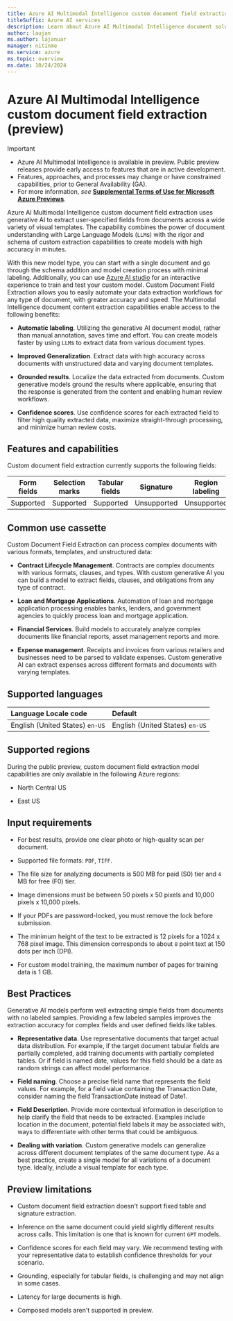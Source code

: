 ```yaml
---
title: Azure AI Multimodal Intelligence custom document field extraction (preview)
titleSuffix: Azure AI services
description: Learn about Azure AI Multimodal Intelligence document solutions
author: laujan
ms.author: lajanuar
manager: nitinme
ms.service: azure
ms.topic: overview
ms.date: 10/24/2024
---
```



# Azure AI Multimodal Intelligence custom document field extraction (preview)

> [!IMPORTANT]
>
> * Azure AI Multimodal Intelligence is available in preview. Public preview releases provide early access to features that are in active development.
> * Features, approaches, and processes may change or have constrained capabilities, prior to General Availability (GA).
> * For more information, *see* [**Supplemental Terms of Use for Microsoft Azure Previews**](https://azure.microsoft.com/support/legal/preview-supplemental-terms).

Azure AI Multimodal Intelligence custom document field extraction uses generative AI to extract user-specified fields from documents across a wide variety of visual templates. The capability combines the power of document understanding with Large Language Models (`LLM`s) with the rigor and schema of custom extraction capabilities to create models with high accuracy in minutes.

With this new model type, you can start with a single document and go through the schema addition and model creation process with minimal labeling. Additionally, you can use [Azure AI studio](https://ai.azure.com/) for an interactive experience to train and test your custom model. Custom Document Field Extraction allows you to easily automate your data extraction workflows for any type of document, with greater accuracy and speed. The Multimodal Intelligence document content extraction capabilities enable access to the following benefits:

* **Automatic labeling**. Utilizing the generative AI document model, rather than manual annotation, saves time and effort. You can create models faster by using `LLM`s to extract data from various document types.

* **Improved Generalization**. Extract data with high accuracy across documents with unstructured data and varying document templates.

* **Grounded results**. Localize the data extracted from documents. Custom generative models ground the results where applicable, ensuring that the response is generated from the content and enabling human review workflows.

* **Confidence scores**. Use confidence scores for each extracted field to filter high quality extracted data, maximize straight-through processing, and minimize human review costs.

## Features and capabilities

Custom document field extraction currently supports the following fields:

|Form fields|Selection marks|Tabular fields|Signature|Region labeling|Overlapping fields|
|-----------|---------------|--------------|---------|---------------|------------------|
|Supported|Supported|Supported|Unsupported|Unsupported|Supported|

## Common use cassette

Custom Document Field Extraction can process complex documents with various formats, templates, and unstructured data:

* **Contract Lifecycle Management**. Contracts are complex documents with various formats, clauses, and types. With custom generative AI you can build a model to extract fields, clauses, and obligations from any type of contract.

* **Loan and Mortgage Applications**. Automation of loan and mortgage application processing enables banks, lenders, and government agencies to quickly process loan and mortgage application.

* **Financial Services**. Build models to accurately analyze complex documents like financial reports, asset management reports and more.

* **Expense management**. Receipts and invoices from various retailers and businesses need to be parsed to validate expenses. Custom generative AI can extract expenses across different formats and documents with varying templates.

## Supported languages

| Language  Locale code | Default |
|:----------------------|:---------|
| English (United States) `en-US`| English (United States) `en-US`|

## Supported regions

During the public preview, custom document field extraction model capabilities are only available in the following Azure regions:

* North Central US

* East US

## Input requirements

* For best results, provide one clear photo or high-quality scan per document.

* Supported file formats: `PDF`, `TIFF`.

* The file size for analyzing documents is 500 MB for paid (S0) tier and `4` MB for free (F0) tier.

* Image dimensions must be between 50 pixels x 50 pixels and 10,000 pixels x 10,000 pixels.

* If your PDFs are password-locked, you must remove the lock before submission.

* The minimum height of the text to be extracted is 12 pixels for a 1024 x 768 pixel image. This dimension corresponds to about `8` point text at 150 dots per inch (DPI).

* For custom model training, the maximum number of pages for training data is 1 GB.

## Best Practices

Generative AI models perform well extracting simple fields from documents with no labeled samples. Providing a few labeled samples improves the extraction accuracy for complex fields and user defined fields like tables.

* **Representative data**. Use representative documents that target actual data distribution. For example, if the target document tabular fields are  partially completed, add training documents with partially completed tables. Or if field is named date, values for this field should be a date as random strings can affect model performance.

* **Field naming**. Choose a precise field name that represents the field values. For example, for a field value containing the Transaction Date, consider naming the field TransactionDate instead of Date1.

* **Field Description**. Provide more contextual information in description to help clarify the field that needs to be extracted. Examples include location in the document, potential field labels it may be associated with, ways to differentiate with other terms that could be ambiguous.

* **Dealing with variation**. Custom generative models can generalize across different document templates of the same document type. As a best practice, create a single model for all variations of a document type. Ideally, include a visual template for each type.

## Preview limitations

* Custom document field extraction doesn't support fixed table and signature extraction.

* Inference on the same document could yield slightly different results across calls. This limitation is one that is known for current `GPT` models.

* Confidence scores for each field may vary. We recommend testing with your representative data to establish confidence thresholds for your scenario.

* Grounding, especially for tabular fields, is challenging and may not align in some cases.

* Latency for large documents is high.

* Composed models aren't supported in preview.


